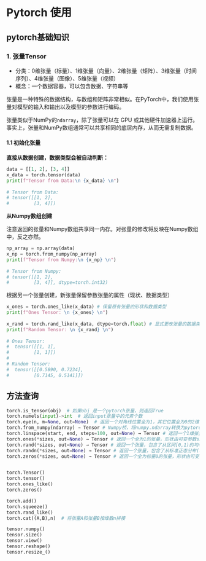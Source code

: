 # Pytorch 使用

## pytorch基础知识

### 1. 张量Tensor

- 分类：0维张量（标量）、1维张量（向量）、2维张量（矩阵）、3维张量（时间序列）、4维张量（图像）、5维张量（视频）
- 概念：一个数据容器，可以包含数据、字符串等

张量是一种特殊的数据结构，与数组和矩阵非常相似。在PyTorch中，我们使用张量对模型的输入和输出以及模型的参数进行编码。

张量类似于NumPy的`ndarray`，除了张量可以在 GPU 或其他硬件加速器上运行。事实上，张量和NumPy数组通常可以共享相同的底层内存，从而无需复制数据。

#### 1.1 初始化张量

**直接从数据创建，数据类型会被自动判断：**

```python
data = [[1, 2], [3, 4]]
x_data = torch.tensor(data)
print(f"Tensor from Data:\n {x_data} \n")
 
# Tensor from Data:
# tensor([[1, 2],
#         [3, 4]]) 
```

**从Numpy数组创建**

注意返回的张量和Numpy数组共享同一内存。对张量的修改将反映在Numpy数组中，反之亦然。

```python
np_array = np.array(data)
x_np = torch.from_numpy(np_array)
print(f"Tensor from Numpy:\n {x_np} \n")
 
# Tensor from Numpy:
# tensor([[1, 2],
#         [3, 4]], dtype=torch.int32)
```

根据另一个张量创建，新张量保留参数张量的属性（现状、数据类型）

```python
x_ones = torch.ones_like(x_data) # 保留原有张量的形状和数据类型
print(f"Ones Tensor: \n {x_ones} \n")
 
x_rand = torch.rand_like(x_data, dtype=torch.float) # 显式更改张量的数据类型
print(f"Random Tensor: \n {x_rand} \n")
 
# Ones Tensor:
#  tensor([[1, 1],
#         [1, 1]])
#
# Random Tensor:
#  tensor([[0.5890, 0.7234],
#         [0.7145, 0.5141]])
```

## 方法查询

```python
torch.is_tensor(obj)  # 如果obj 是一个pytorch张量，则返回True
torch.numels(input)->int  # 返回input张量中的元素个数
torch.eye(n, m=None, out=None)  # 返回一个对角线位置全为1，其它位置全为0的2维张量，n表示行数，m表示列数。
torch.from_numpy(ndarray) → Tensor # Numpy桥，将numpy.ndarray转换为pytorch的Tensor。返回的张量tensor和numpy的ndarray共享同一内存空间。修改一个会导致另外一个也被修改。返回的张量不能改变大小。
torch.linspace(start, end, steps=100, out=None) → Tensor # 返回一个1维张量，包含在区间start和end上均匀间隔的steps个点。输出1维张量的长度为steps。
torch.ones(*sizes, out=None) → Tensor # 返回一个全为1的张量，形状由可变参数sizes定义。
torch.rand(*sizes, out=None) → Tensor # 返回一个张量，包含了从区间[0,1)的均匀分布中抽取的一组随机数，形状由可变参数sizes定义。
torch.randn(*sizes, out=None) → Tensor # 返回一个张量，包含了从标准正态分布(均值为0，方差为1，即高斯白噪声)中抽取一组随机数，形状由可变参数sizes定义。 
torch.zeros(*sizes, out=None) → Tensor # 返回一个全为标量0的张量，形状由可变参数sizes定义。


torch.Tensor()
torch.tensor()
torch.ones_like()
torch.zeros()

torch.add()
torch.squeeze()
torch.rand_like()
torch.cat((A,B),n)  # 将张量A和张量B按维数n拼接

tensor.numpy()
tensor.size()
tensor.view()
tensor.reshape()
tensor.resize_()

```

